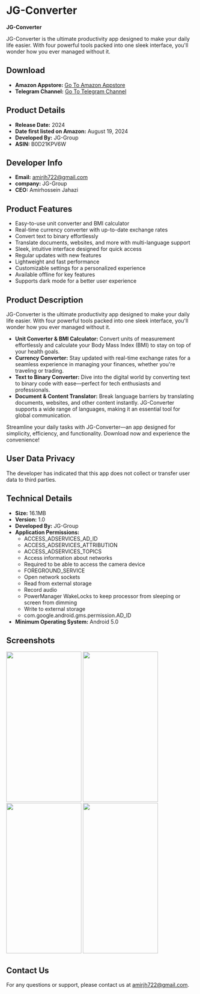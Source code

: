 # JG-Converter

**JG-Converter**

JG-Converter is the ultimate productivity app designed to make your daily life easier. With four powerful tools packed into one sleek interface, you'll wonder how you ever managed without it.

## Download
- **Amazon Appstore:** [Go To Amazon Appstore](https://www.amazon.com/gp/product/B0D21KPV6W)
- **Telegram Channel:** [Go To Telegram Channel](https://t.me/JahaziGroup)

## Product Details

- **Release Date:** 2024
- **Date first listed on Amazon:** August 19, 2024
- **Developed By:** JG-Group
- **ASIN:** B0D21KPV6W

## Developer Info

- **Email:** amirjh722@gmail.com
- **company:** JG-Group
- **CEO:** Amirhossein Jahazi

## Product Features

- Easy-to-use unit converter and BMI calculator
- Real-time currency converter with up-to-date exchange rates
- Convert text to binary effortlessly
- Translate documents, websites, and more with multi-language support
- Sleek, intuitive interface designed for quick access
- Regular updates with new features
- Lightweight and fast performance
- Customizable settings for a personalized experience
- Available offline for key features
- Supports dark mode for a better user experience

## Product Description

JG-Converter is the ultimate productivity app designed to make your daily life easier. With four powerful tools packed into one sleek interface, you'll wonder how you ever managed without it.

- **Unit Converter & BMI Calculator:** Convert units of measurement effortlessly and calculate your Body Mass Index (BMI) to stay on top of your health goals.
- **Currency Converter:** Stay updated with real-time exchange rates for a seamless experience in managing your finances, whether you're traveling or trading.
- **Text to Binary Converter:** Dive into the digital world by converting text to binary code with ease—perfect for tech enthusiasts and professionals.
- **Document & Content Translator:** Break language barriers by translating documents, websites, and other content instantly. JG-Converter supports a wide range of languages, making it an essential tool for global communication.

Streamline your daily tasks with JG-Converter—an app designed for simplicity, efficiency, and functionality. Download now and experience the convenience!

## User Data Privacy

The developer has indicated that this app does not collect or transfer user data to third parties.

## Technical Details

- **Size:** 16.1MB
- **Version:** 1.0
- **Developed By:** JG-Group
- **Application Permissions:**
  - ACCESS_ADSERVICES_AD_ID
  - ACCESS_ADSERVICES_ATTRIBUTION
  - ACCESS_ADSERVICES_TOPICS
  - Access information about networks
  - Required to be able to access the camera device
  - FOREGROUND_SERVICE
  - Open network sockets
  - Read from external storage
  - Record audio
  - PowerManager WakeLocks to keep processor from sleeping or screen from dimming
  - Write to external storage
  - com.google.android.gms.permission.AD_ID
- **Minimum Operating System:** Android 5.0

## Screenshots

<img src="https://github.com/user-attachments/assets/ce4e4fcd-fb96-41dd-9dd3-eb1952e16578" width="200" height="400" />

<img src="https://github.com/user-attachments/assets/d0bac6f5-464e-45ed-8db2-e1bf6c3fd544" width="200" height="400" />

<img src="https://github.com/user-attachments/assets/a3b3a4c2-a6b5-4962-a480-6feb2dc6cf08" width="200" height="400" />

<img src="https://github.com/user-attachments/assets/53023827-b774-43c0-817c-5cbd8e83080a" width="200" height="400" />


## Contact Us

For any questions or support, please contact us at amirjh722@gmail.com.


